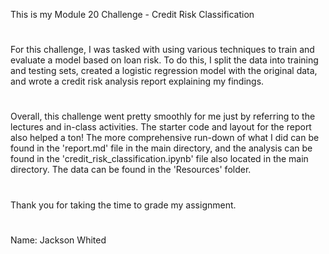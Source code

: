 This is my Module 20 Challenge - Credit Risk Classification
#
For this challenge, I was tasked with using various techniques to train and evaluate a model based on loan risk. To do this, I split the data into training and testing sets, created a logistic regression model with the original data, and wrote a credit risk analysis report explaining my findings. 
#
Overall, this challenge went pretty smoothly for me just by referring to the lectures and in-class activities. The starter code and layout for the report also helped a ton! The more comprehensive run-down of what I did can be found in the 'report.md' file in the main directory, and the analysis can be found in the 'credit_risk_classification.ipynb' file also located in the main directory. The data can be found in the 'Resources' folder. 
#
Thank you for taking the time to grade my assignment.
#
Name: Jackson Whited 
